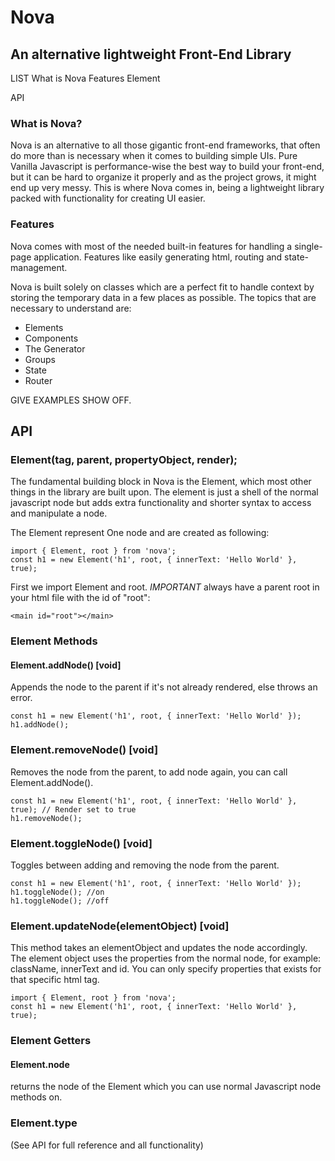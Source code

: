 # Nova
## An alternative lightweight Front-End Library

LIST
What is Nova
Features
  Element

API

### What is Nova?
Nova is an alternative to all those gigantic front-end frameworks, that often do more than is necessary when it comes to building simple UIs. Pure Vanilla Javascript is performance-wise the best way to build your front-end, but it can be hard to organize it properly and as the project grows, it might end up very messy. This is where Nova comes in, being a lightweight library packed with functionality for creating UI easier. 

### Features
Nova comes with most of the needed built-in features for handling a single-page application. Features like easily generating html, routing and state-management.

Nova is built solely on classes which are a perfect fit to handle context by storing the temporary data in a few places as possible. The topics that are necessary to understand are: 

- Elements
- Components
- The Generator
- Groups
- State
- Router


GIVE EXAMPLES SHOW OFF. 




## API

### Element(tag, parent, propertyObject, render);
The fundamental building block in Nova is the Element, which most other things in the library are built upon. The element is just a shell of the normal javascript node but adds extra functionality and shorter syntax to access and manipulate a node. 

The Element represent One node and are created as following: 

```
import { Element, root } from 'nova';
const h1 = new Element('h1', root, { innerText: 'Hello World' }, true);

```

First we import Element and root. *IMPORTANT* always have a parent root in your html file with the id of "root": 

```
<main id="root"></main>
```

### Element Methods

#### Element.addNode() [void]
  Appends the node to the parent if it's not already rendered, else throws an error.

  ```
  const h1 = new Element('h1', root, { innerText: 'Hello World' });
  h1.addNode();
  ```

### Element.removeNode() [void]
  Removes the node from the parent, to add node again, you can call Element.addNode().

  ```
  const h1 = new Element('h1', root, { innerText: 'Hello World' }, true); // Render set to true 
  h1.removeNode();
  ```

### Element.toggleNode() [void]
  Toggles between adding and removing the node from the parent. 

  ``` 
  const h1 = new Element('h1', root, { innerText: 'Hello World' });
  h1.toggleNode(); //on
  h1.toggleNode(); //off

  ```

### Element.updateNode(elementObject) [void]
  This method takes an elementObject and updates the node accordingly. The element object uses the properties from the normal node, for example: className, innerText and id. You can only specify properties that exists for that specific html tag. 

  ```
  import { Element, root } from 'nova';
  const h1 = new Element('h1', root, { innerText: 'Hello World' }, true);

  ```

### Element Getters

#### Element.node
  returns the node of the Element which you can use normal Javascript node methods on.

### Element.type



(See API for full reference and all functionality)
